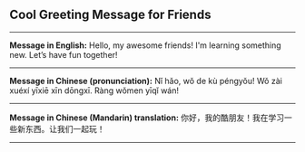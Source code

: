 ## Cool Greeting Message for Friends

---

**Message in English:**
Hello, my awesome friends! I'm learning something new. Let’s have fun together!

---

**Message in Chinese (pronunciation):**
Nǐ hǎo, wǒ de kù péngyǒu! Wǒ zài xuéxí yīxiē xīn dōngxī. Ràng wǒmen yīqǐ wán!

---

**Message in Chinese (Mandarin) translation:**
你好，我的酷朋友！我在学习一些新东西。让我们一起玩！

---